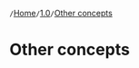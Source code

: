 `/`[Home](/service-layer)`/`[1.0](/service-layer/docs/1.0)`/`[Other concepts](10-other-concepts.html)

# Other concepts


